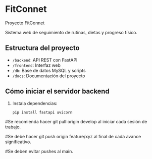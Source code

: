 # FitConnet
Proyecto FitConnet

Sistema web de seguimiento de rutinas, dietas y progreso físico.

## Estructura del proyecto

- `/backend`: API REST con FastAPI
- `/frontend`: Interfaz web
- `/db`: Base de datos MySQL y scripts
- `/docs`: Documentación del proyecto

## Cómo iniciar el servidor backend

1. Instala dependencias:
   ```bash
   pip install fastapi uvicorn


#Se recomienda hacer git pull origin develop al iniciar cada sesión de trabajo.

#Se debe hacer git push origin feature/xyz al final de cada avance significativo.

#Se deben evitar pushes al main.